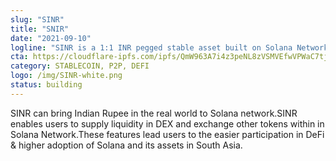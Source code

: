 ```yaml
---
slug: "SINR"
title: "SNIR"
date: "2021-09-10"
logline: "SINR is a 1:1 INR pegged stable asset built on Solana Network."
cta: https://cloudflare-ipfs.com/ipfs/QmW963A7i4z3peNL8zVSMVEfwVPWaC7tjKyNcQcBKagZNa/
category: STABLECOIN, P2P, DEFI 
logo: /img/SINR-white.png
status: building 
---
```


SINR can bring Indian Rupee in the real world to Solana network.SINR enables users to supply liquidity in DEX and exchange other tokens within in Solana Network.These features lead users to the easier participation in DeFi & higher adoption of Solana and its assets in South Asia.
